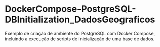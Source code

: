 # DockerCompose-PostgreSQL-DBInitialization_DadosGeograficos
Exemplo de criação de ambiente do PostgreSQL com Docker Compose, incluindo a execução de scripts de inicialização de uma base de dados.
